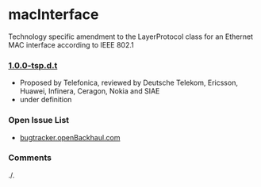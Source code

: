 # macInterface
Technology specific amendment to the LayerProtocol class for an Ethernet MAC interface according to IEEE 802.1

### [1.0.0-tsp.d.t](../../tree/tsp)
- Proposed by Telefonica, reviewed by Deutsche Telekom, Ericsson, Huawei, Infinera, Ceragon, Nokia and SIAE
- under definition

### Open Issue List
- [bugtracker.openBackhaul.com](https://bugtracker.openBackhaul.com)

### Comments
./.
